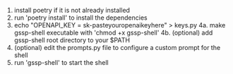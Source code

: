 1. install poetry if it is not already installed
2. run 'poetry install' to install the dependencies
3. echo "OPENAPI_KEY = sk-pasteyouropenaikeyhere" > keys.py
4a. make gssp-shell executable with 'chmod +x gssp-shell'
4b. (optional) add gssp-shell root directory to your $PATH 
5. (optional) edit the prompts.py file to configure a custom prompt for the shell
6. run 'gssp-shell' to start the shell
